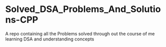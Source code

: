 # Solved_DSA_Problems_And_Solutions-CPP
 A repo containing all the Problems solved through out the course of me learning DSA and understanding concepts
